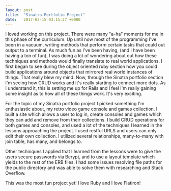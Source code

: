 ```yaml
---
layout: post
title:  "Sinatra Portfolio Project"
date:   2017-02-15 03:15:27 +0000
---
```


I loved working on this project. There were many "a-ha" moments for me in this phase of the curriculum. Up until now most of the programming I've been in a vacuum, writing methods that perform certain tasks that could out output to a terminal. As much fun as I've been having, (and I have been having a ton of fun), I was doing a lot of wondering about out how these techniques and methods would finally translate to real world applications. I first began to see during the object oriented ruby section how you could build applications around objects that mirrored real world instances of things. That really blew my mind. Now, through the Sinatra portfolio section I'm seeing how CRUD works and it's really starting to connect more dots. As I understand it, this is setting me up for Rails and I feel I'm really gaining some insight as to how all of these things work. It's very exciting. 

For the topic of my Sinatra portfolio project I picked something I'm enthusiastic about, my retro video game console and games collection. I built a site which allows a user to log in, create consoles and games which they can add and remove from their collections. I build CRUD operations for both games and consoles, and used a lot of the techniques I learned in the lessons approaching the project. I used restful URLS and users can only edit their own collection. I utilized several relationships, many-to-many with join table, has many, and belongs to. 

Other techniques I applied that I learned from the lessons were to give the users secure passwords via Bcrypt, and to use a layout template which yields to the rest of the ERB files. I had some issues resolving file paths for the public directory and was able to solve them with researching and Stack Overflow. 

This was the most fun project yet! I love Ruby and I love Flatiron!



